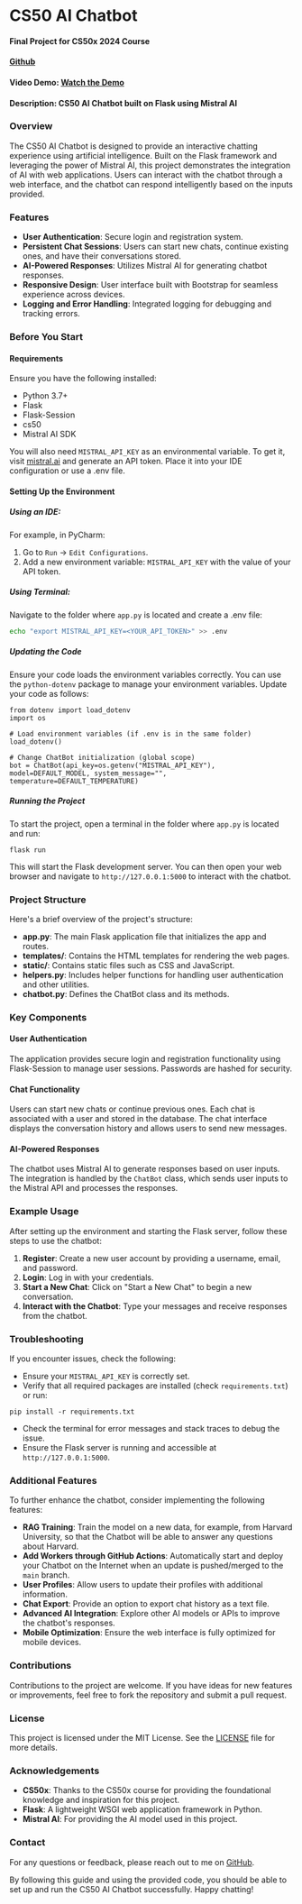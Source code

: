 # CS50 AI Chatbot

#### Final Project for CS50x 2024 Course

#### [Github](https://github.com/akrothschild/ai_chatbot_flask)

#### Video Demo: [Watch the Demo](https://youtu.be/c8CJcVMfHpk)

#### Description: CS50 AI Chatbot built on Flask using Mistral AI

### Overview

The CS50 AI Chatbot is designed to provide an interactive chatting experience using artificial intelligence. Built on
the Flask framework and leveraging the power of Mistral AI, this project demonstrates the integration of AI with web
applications. Users can interact with the chatbot through a web interface, and the chatbot can respond intelligently
based on the inputs provided.

### Features

- **User Authentication**: Secure login and registration system.
- **Persistent Chat Sessions**: Users can start new chats, continue existing ones, and have their conversations stored.
- **AI-Powered Responses**: Utilizes Mistral AI for generating chatbot responses.
- **Responsive Design**: User interface built with Bootstrap for seamless experience across devices.
- **Logging and Error Handling**: Integrated logging for debugging and tracking errors.

### Before You Start

#### Requirements

Ensure you have the following installed:

- Python 3.7+
- Flask
- Flask-Session
- cs50
- Mistral AI SDK

You will also need `MISTRAL_API_KEY` as an environmental variable. To get it, visit [mistral.ai](https://mistral.ai) and
generate an API token. Place it into your IDE configuration or use a .env file.

#### Setting Up the Environment

##### Using an IDE:

For example, in PyCharm:

1. Go to `Run` -> `Edit Configurations`.
2. Add a new environment variable: `MISTRAL_API_KEY` with the value of your API token.

##### Using Terminal:

Navigate to the folder where `app.py` is located and create a .env file:

```bash
echo "export MISTRAL_API_KEY=<YOUR_API_TOKEN>" >> .env
```

##### Updating the Code

Ensure your code loads the environment variables correctly. You can use the `python-dotenv` package to manage your
environment variables. Update your code as follows:

```PPython
from dotenv import load_dotenv
import os

# Load environment variables (if .env is in the same folder)
load_dotenv()

# Change ChatBot initialization (global scope)
bot = ChatBot(api_key=os.getenv("MISTRAL_API_KEY"), model=DEFAULT_MODEL, system_message="", temperature=DEFAULT_TEMPERATURE)
```

##### Running the Project
To start the project, open a terminal in the folder where `app.py` is located and run:

```BBash
flask run
```

This will start the Flask development server. You can then open your web browser and navigate to `http://127.0.0.1:5000` to interact with the chatbot.

### Project Structure
Here's a brief overview of the project's structure:

- **app.py**: The main Flask application file that initializes the app and routes.
- **templates/**: Contains the HTML templates for rendering the web pages.
- **static/**: Contains static files such as CSS and JavaScript.
- **helpers.py**: Includes helper functions for handling user authentication and other utilities.
- **chatbot.py**: Defines the ChatBot class and its methods.

### Key Components

#### User Authentication
The application provides secure login and registration functionality using Flask-Session to manage user sessions. Passwords are hashed for security.

#### Chat Functionality
Users can start new chats or continue previous ones. Each chat is associated with a user and stored in the database. The chat interface displays the conversation history and allows users to send new messages.

#### AI-Powered Responses
The chatbot uses Mistral AI to generate responses based on user inputs. The integration is handled by the `ChatBot` class, which sends user inputs to the Mistral API and processes the responses.

### Example Usage
After setting up the environment and starting the Flask server, follow these steps to use the chatbot:
1. **Register**: Create a new user account by providing a username, email, and password.
2. **Login**: Log in with your credentials.
3. **Start a New Chat**: Click on "Start a New Chat" to begin a new conversation.
4. **Interact with the Chatbot**: Type your messages and receive responses from the chatbot.

### Troubleshooting
If you encounter issues, check the following:
- Ensure your `MISTRAL_API_KEY` is correctly set.
- Verify that all required packages are installed (check `requirements.txt`) or run:
```BBash
pip install -r requirements.txt
```
- Check the terminal for error messages and stack traces to debug the issue.
- Ensure the Flask server is running and accessible at `http://127.0.0.1:5000`.

### Additional Features
To further enhance the chatbot, consider implementing the following features:
- **RAG Training**: Train the model on a new data, for example, from Harvard University, so that the Chatbot will be able to answer any questions about Harvard.
- **Add Workers through GitHub Actions**: Automatically start and deploy your Chatbot on the Internet when an update is pushed/merged to the `main` branch.
- **User Profiles**: Allow users to update their profiles with additional information.
- **Chat Export**: Provide an option to export chat history as a text file.
- **Advanced AI Integration**: Explore other AI models or APIs to improve the chatbot's responses.
- **Mobile Optimization**: Ensure the web interface is fully optimized for mobile devices.

### Contributions
Contributions to the project are welcome. If you have ideas for new features or improvements, feel free to fork the repository and submit a pull request.

### License
This project is licensed under the MIT License. See the [LICENSE](LICENSE) file for more details.

### Acknowledgements
- **CS50x**: Thanks to the CS50x course for providing the foundational knowledge and inspiration for this project.
- **Flask**: A lightweight WSGI web application framework in Python.
- **Mistral AI**: For providing the AI model used in this project.

### Contact
For any questions or feedback, please reach out to me on [GitHub](https://github.com/akrothschild).

By following this guide and using the provided code, you should be able to set up and run the CS50 AI Chatbot successfully. Happy chatting!
